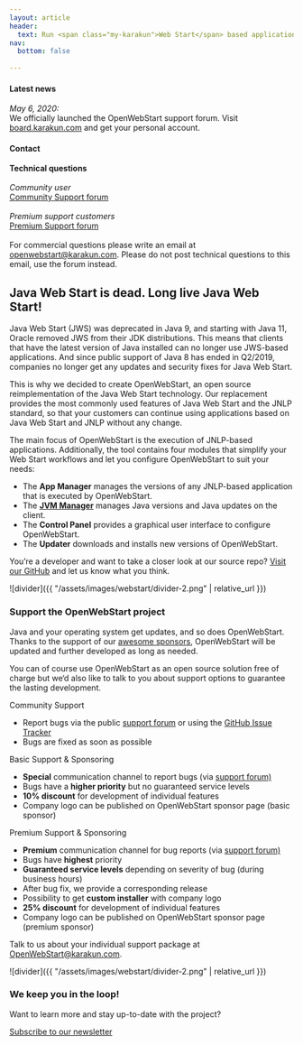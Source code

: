 ```yaml
---
layout: article
header:
  text: Run <span class="my-karakun">Web Start</span> based application after the release of <span class="my-karakun">Java 11</span>
nav:
  bottom: false
  
---
```


<div class="wrapper">
<div class="latest-news">
<h4>Latest news</h4>
<em>May 6, 2020:</em><br/>
We officially launched the OpenWebStart support forum. Visit <a href="https://board.karakun.com" target="_blank">board.karakun.com</a> and get your personal account.
</div>

<div class="latest-news">
<h4>Contact</h4>
<b>Technical questions</b><br/><br/>
<em>Community user</em><br/>
<a href="https://board.karakun.com/viewforum.php?f=21" target="_blank">Community Support forum</a><br><br>
<em>Premium support customers</em><br/>
<a href="https://board.karakun.com/viewforum.php?f=5" target="_blank">Premium Support forum</a><br><br>
For commercial questions please write an email at <a href="mailto:openwebstart@karakun.com">openwebstart@karakun.com</a>. Please do not post technical questions to this email, use the forum instead.	
</div>
</div>

## Java Web Start is dead. Long live Java Web Start!
Java Web Start (JWS) was deprecated in Java 9, and starting with Java 11, Oracle removed JWS from their JDK distributions.
This means that clients that have the latest version of Java installed can no longer use JWS-based applications.
And since public support of Java 8 has ended in Q2/2019, companies no longer get any updates and security fixes for Java Web Start.

This is why we decided to create <span class="text-highlight">Open<span>WebStart</span></span>, an open source reimplementation of the Java Web Start technology. Our replacement provides the most commonly used features of Java Web Start and the JNLP standard, 
so that your customers can continue using applications based on Java Web Start and JNLP without any change.

The main focus of <span class="text-highlight">Open<span>WebStart</span></span> is the execution of JNLP-based applications.
Additionally, the tool contains four modules that simplify your Web Start workflows
and let you configure <span class="text-highlight">Open<span>WebStart</span></span> to suit your needs:

- The **App Manager** manages the versions of any JNLP-based application that is executed by <span class="text-highlight">Open<span>WebStart</span></span>.
- The [**JVM Manager**](/jvm-manager) manages Java versions and Java updates on the client.
- The **Control Panel** provides a graphical user interface to configure <span class="text-highlight">Open<span>WebStart</span></span>.
- The **Updater** downloads and installs new versions of <span class="text-highlight">Open<span>WebStart</span></span>.

You’re a developer and want to take a closer look at our source repo? [Visit our GitHub](https://github.com/karakun/openwebstart) and let us know what you think.

![divider]({{ "/assets/images/webstart/divider-2.png" | relative_url }})

### Support the OpenWebStart project
Java and your operating system get updates, and so does OpenWebStart. Thanks to the support of our [awesome
sponsors](/sponsors), OpenWebStart will be updated and further developed as long as needed.

You can of course use <span class="text-highlight">Open<span>WebStart</span></span> as an open source solution free of charge but we‘d also like to talk to you about support options to guarantee the lasting development.

<div class="boxes teaser highlight">
  <div>
  	<span class="boxes-heading">Community Support</span>
	<ul>
		<li>Report bugs via the public <a href="https://board.karakun.com" target="_blank">support forum</a> or using the <a href="https://github.com/karakun/OpenWebStart/issues" target="_blank">GitHub Issue Tracker</a></li>
		<li>Bugs are fixed as soon as possible</li>
	</ul>
	</div>
  <div>
  	<span class="boxes-heading">Basic Support & Sponsoring</span>
	<ul>
		<li><span style="font-weight: bold;">Special</span> communication channel to report bugs (via <a href="https://board.karakun.com" target="_blank">support forum)</a></li>
		<li>Bugs have a <span style="font-weight: bold;">higher priority</span> but no guaranteed service levels</li>
		<li><span style="font-weight: bold;">10% discount</span> for development of individual features</li>
		<li>Company logo can be published on OpenWebStart sponsor page (basic sponsor)</li>
	</ul>
		</div>
  <div>
  	<span class="boxes-heading">Premium Support & Sponsoring</span>
	<ul>
		<li><span style="font-weight: bold;">Premium</span> communication channel for bug reports (via <a href="https://board.karakun.com" target="_blank">support forum)</a></li>
		<li>Bugs have <span style="font-weight: bold;">highest</span> priority</li>
		<li><span style="font-weight: bold;">Guaranteed service levels</span> depending on severity of bug (during business hours)</li>
		<li>After bug fix, we provide a corresponding release</li>
		<li>Possibility to get <span style="font-weight: bold;">custom installer</span> with company logo</li>
		<li><span style="font-weight: bold;">25% discount</span> for development of individual features</li>
		<li>Company logo can be published on OpenWebStart sponsor page (premium sponsor)</li>
	</ul>
		</div>
</div>

Talk to us about your individual support package at [OpenWebStart@karakun.com](mailto:openwebstart@karakun.com).

![divider]({{ "/assets/images/webstart/divider-2.png" | relative_url }})

### We keep you in the loop!
Want to learn more and stay up-to-date with the project?

<a class="button is-medium full-width-button is-primary" href="/subscribe/">Subscribe to our newsletter</a>
